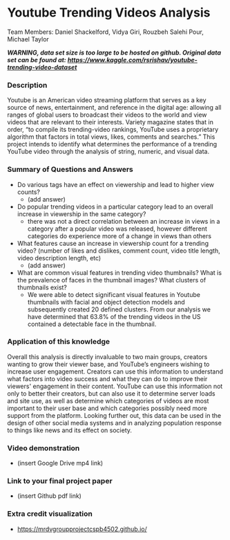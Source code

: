 # Youtube Trending Videos Analysis
Team Members: Daniel Shackelford, Vidya Giri, Rouzbeh Salehi Pour, Michael Taylor

***WARNING, data set size is too large to be hosted on github. Original data set can be found at: https://www.kaggle.com/rsrishav/youtube-trending-video-dataset***

### Description

Youtube is an American video streaming platform that serves as a key source of news, entertainment, and reference in the digital age: allowing all ranges of global users to broadcast their videos to the world and view videos that are relevant to their interests. Variety magazine states that in order, “to compile its trending-video rankings, YouTube uses a proprietary algorithm that factors in total views, likes, comments and searches.” This project intends to identify what determines the performance of a trending YouTube video through the analysis of string, numeric, and visual data.

### Summary of Questions and Answers

- Do various tags have an effect on viewership and lead to higher view counts?
  - (add answer)
- Do popular trending videos in a particular category lead to an overall increase in viewership in the same category?
  - there was not a direct correlation between an increase in views in a category after a popular video was released, however different categories do experience more of a change in views than others
- What features cause an increase in viewership count for a trending video? (number of likes and dislikes, comment count, video title length, video description length, etc)
  - (add answer)
- What are common visual features in trending video thumbnails? What is the prevalence of faces in the thumbnail images? What clusters of thumbnails exist? 
  - We were able to detect significant visual features in Youtube thumbnails with facial and object detection models and subsequently created 20 defined clusters. From our analysis we have determined that 63.8% of the trending videos in the US contained a detectable face in the thumbnail. 

### Application of this knowledge

Overall this analysis is directly invaluable to two main groups, creators wanting to grow their viewer base, and YouTube’s engineers wishing to increase user engagement. Creators can use this information to understand what factors into video success and what they can do to improve their viewers' engagement in their content. YouTube can use this information not only to better their creators, but can also use it to determine server loads and site use, as well as determine which categories of videos are most important to their user base and which categories possibly need more support from the platform. Looking further out, this data can be used in the design of other social media systems and in analyzing population response to things like news and its effect on society. 

### Video demonstration
- (insert Google Drive mp4 link)

### Link to your final project paper
- (insert Github pdf link)

### Extra credit visualization
- https://mrdvgroupprojectcspb4502.github.io/

